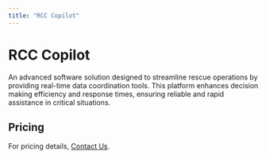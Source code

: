 ```yaml
---
title: "RCC Copilot"
---
```


# RCC Copilot

An advanced software solution designed to streamline rescue operations by providing real-time data coordination tools. This platform enhances decision making efficiency and response times, ensuring reliable and rapid assistance in critical situations.


## Pricing

For pricing details, [Contact Us](mailto:yourbusiness@example.com).

